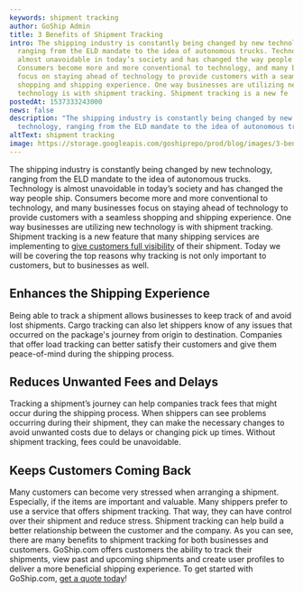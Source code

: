 ```yaml
---
keywords: shipment tracking
author: GoShip Admin
title: 3 Benefits of Shipment Tracking
intro: The shipping industry is constantly being changed by new technology,
  ranging from the ELD mandate to the idea of autonomous trucks. Technology is
  almost unavoidable in today’s society and has changed the way people ship.
  Consumers become more and more conventional to technology, and many businesses
  focus on staying ahead of technology to provide customers with a seamless
  shopping and shipping experience. One way businesses are utilizing new
  technology is with shipment tracking. Shipment tracking is a new fe
postedAt: 1537333243000
news: false
description: "The shipping industry is constantly being changed by new
  technology, ranging from the ELD mandate to the idea of autonomous trucks. "
altText: shipment tracking
image: https://storage.googleapis.com/goshiprepo/prod/blog/images/3-benefits-of-shipment-tracking.jpg
---
```

The shipping industry is constantly being changed by new technology, ranging from the ELD mandate to the idea of autonomous trucks. Technology is almost unavoidable in today’s society and has changed the way people ship. Consumers become more and more conventional to technology, and many businesses focus on staying ahead of technology to provide customers with a seamless shopping and shipping experience. One way businesses are utilizing new technology is with shipment tracking. Shipment tracking is a new feature that many shipping services are implementing to [give customers full visibility](https://www.goship.com/blog/how-to-improve-your-customers-experience-through-shipping/) of their shipment. Today we will be covering the top reasons why tracking is not only important to customers, but to businesses as well.

**Enhances the Shipping Experience**
------------------------------------

Being able to track a shipment allows businesses to keep track of and avoid lost shipments. Cargo tracking can also let shippers know of any issues that occurred on the package's journey from origin to destination. Companies that offer load tracking can better satisfy their customers and give them peace-of-mind during the shipping process.

**Reduces Unwanted Fees and Delays**
------------------------------------

Tracking a shipment’s journey can help companies track fees that might occur during the shipping process. When shippers can see problems occurring during their shipment, they can make the necessary changes to avoid unwanted costs due to delays or changing pick up times. Without shipment tracking, fees could be unavoidable.

**Keeps Customers Coming Back**
-------------------------------

Many customers can become very stressed when arranging a shipment. Especially, if the items are important and valuable. Many shippers prefer to use a service that offers shipment tracking. That way, they can have control over their shipment and reduce stress. Shipment tracking can help build a better relationship between the customer and the company. As you can see, there are many benefits to shipment tracking for both businesses and customers. GoShip.com offers customers the ability to track their shipments, view past and upcoming shipments and create user profiles to deliver a more beneficial shipping experience. To get started with GoShip.com, [get a quote today](https://www.goship.com/)!
